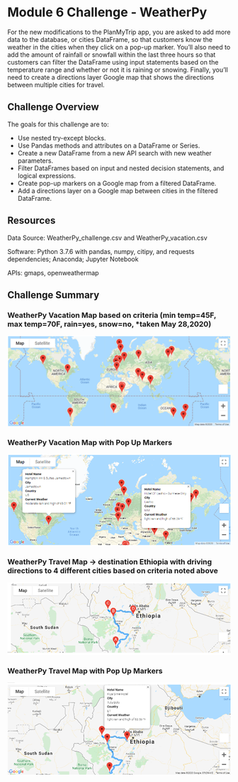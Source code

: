 # Module 6 Challenge - WeatherPy

For the new modifications to the PlanMyTrip app, you are asked to add more data to the database, or cities DataFrame, so that customers know the weather in the cities when they click on a pop-up marker. You’ll also need to add the amount of rainfall or snowfall within the last three hours so that customers can filter the DataFrame using input statements based on the temperature range and whether or not it is raining or snowing. Finally, you’ll need to create a directions layer Google map that shows the directions between multiple cities for travel.

## Challenge Overview

The goals for this challenge are to:

- Use nested try-except blocks.
- Use Pandas methods and attributes on a DataFrame or Series.
- Create a new DataFrame from a new API search with new weather parameters.
- Filter DataFrames based on input and nested decision statements, and logical expressions.
- Create pop-up markers on a Google map from a filtered DataFrame.
- Add a directions layer on a Google map between cities in the filtered DataFrame.

## Resources

Data Source: WeatherPy_challenge.csv and WeatherPy_vacation.csv

Software: Python 3.7.6 with pandas, numpy, citipy, and requests dependencies; Anaconda; Jupyter Notebook

APIs: gmaps, openweathermap

## Challenge Summary

### WeatherPy Vacation Map based on criteria (min temp=45F, max temp=70F, rain=yes, snow=no, *taken May 28,2020)

![](image/WeatherPy_vacation_map.png)

### WeatherPy Vacation Map with Pop Up Markers

![](image/WeatherPy_vacation_map_with_popup.PNG)

### WeatherPy Travel Map -> destination Ethiopia with driving directions to 4 different cities based on criteria noted above 

![](image/WeatherPy_travel_map.PNG)

### WeatherPy Travel Map with Pop Up Markers

![](image/WeatherPy_travel_map_markers.PNG)



